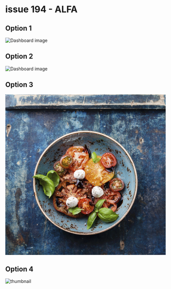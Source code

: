 # issue 194 - ALFA


## Option 1

![Dashboard image](Dashboard.png "Dashboard")

## Option 2

![Dashboard image](${page.title}^Dashboard.png "Dashboard")

## Option 3

![Dashboard image](./images/meal.png "Meal")

## Option 4

![thumbnail](${pageTitle}^meal.png "Meal")
